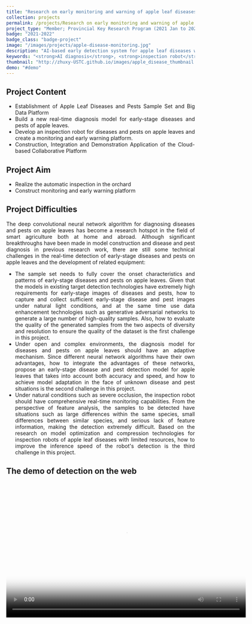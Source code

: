```yaml
---
title: "Research on early monitoring and warning of apple leaf diseases and development of inspection equipment based on artificial intelligence"
collection: projects
permalink: /projects/Research on early monitoring and warning of apple leaf diseases and development of inspection equipment based on artificial intelligence
project_type: "Member; Provincial Key Research Program (2021 Jan to 2022 Dec)"
badge: "2021-2022"
badge_class: "badge-project"
image: "/images/projects/apple-disease-monitoring.jpg"
description: "AI-based early detection system for apple leaf diseases with inspection robot development and cloud monitoring platform."
keywords: "<strong>AI diagnosis</strong>, <strong>inspection robot</strong>, <strong>cloud platform</strong>, <strong>disease detection</strong>"
thumbnail: "http://zhuxy-USTC.github.io/images/apple_disease_thumbnail.jpg"
demo: "#demo"
---
```


<h2>Project Content</h2>
<ul style="text-align: justify;">
<li>Establishment of Apple Leaf Diseases and Pests Sample Set and Big Data Platform</li>
<li>Build a new real-time diagnosis model for early-stage diseases and pests of apple leaves.</li>
<li>Develop an inspection robot for diseases and pests on apple leaves and create a monitoring and early warning platform.</li>
<li>Construction, Integration and Demonstration Application of the Cloud-based Collaborative Platform</li>
</ul>

<style>
.page__content p, .page__content li {
    text-align: justify !important;
}
</style>

<h2>Project Aim</h2>
<ul style="text-align: justify;">
<li>Realize the automatic inspection in the orchard</li>
<li>Construct monitoring and early warning platform</li>
</ul>

<h2>Project Difficulties</h2>
<p style="text-align: justify;">The deep convolutional neural network algorithm for diagnosing diseases and pests on apple leaves has become a research hotspot in the field of smart agriculture both at home and abroad. Although significant breakthroughs have been made in model construction and disease and pest diagnosis in previous research work, there are still some technical challenges in the real-time detection of early-stage diseases and pests on apple leaves and the development of related equipment:</p>
<ul style="text-align: justify;">
<li>The sample set needs to fully cover the onset characteristics and patterns of early-stage diseases and pests on apple leaves. Given that the models in existing target detection technologies have extremely high requirements for early-stage images of diseases and pests, how to capture and collect sufficient early-stage disease and pest images under natural light conditions, and at the same time use data enhancement technologies such as generative adversarial networks to generate a large number of high-quality samples. Also, how to evaluate the quality of the generated samples from the two aspects of diversity and resolution to ensure the quality of the dataset is the first challenge in this project.</li>
<li>Under open and complex environments, the diagnosis model for diseases and pests on apple leaves should have an adaptive mechanism. Since different neural network algorithms have their own advantages, how to integrate the advantages of these networks, propose an early-stage disease and pest detection model for apple leaves that takes into account both accuracy and speed, and how to achieve model adaptation in the face of unknown disease and pest situations is the second challenge in this project.</li>
<li>Under natural conditions such as severe occlusion, the inspection robot should have comprehensive real-time monitoring capabilities. From the perspective of feature analysis, the samples to be detected have situations such as large differences within the same species, small differences between similar species, and serious lack of feature information, making the detection extremely difficult. Based on the research on model optimization and compression technologies for inspection robots of apple leaf diseases with limited resources, how to improve the inference speed of the robot's detection is the third challenge in this project.</li>
</ul>

## The demo of detection on the web

<div style="text-align: center;">
  <video width="640" height="360" controls 
         poster="http://zhuxy-USTC.github.io/images/apple_disease_thumbnail.jpg" 
         style="display: block; margin: auto;">
    <source src="http://zhuxy-USTC.github.io/videos/apple_disease_detection_web.mp4" type="video/mp4">
    Your browser does not support the video tag.
  </video>
</div>
